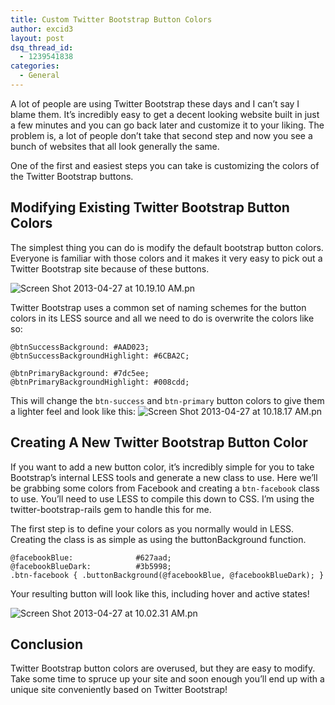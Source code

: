 ```yaml
---
title: Custom Twitter Bootstrap Button Colors
author: excid3
layout: post
dsq_thread_id:
  - 1239541838
categories:
  - General
---
```

A lot of people are using Twitter Bootstrap these days and I can’t say I blame them. It’s incredibly easy to get a decent looking website built in just a few minutes and you can go back later and customize it to your liking. The problem is, a lot of people don’t take that second step and now you see a bunch of websites that all look generally the same.

One of the first and easiest steps you can take is customizing the colors of the Twitter Bootstrap buttons.

## Modifying Existing Twitter Bootstrap Button Colors

The simplest thing you can do is modify the default bootstrap button colors. Everyone is familiar with those colors and it makes it very easy to pick out a Twitter Bootstrap site because of these buttons.

![Screen Shot 2013-04-27 at 10.19.10 AM.pn][1]

Twitter Bootstrap uses a common set of naming schemes for the button colors in its LESS source and all we need to do is overwrite the colors like so:


    @btnSuccessBackground: #AAD023;
    @btnSuccessBackgroundHighlight: #6CBA2C;

    @btnPrimaryBackground: #7dc5ee;
    @btnPrimaryBackgroundHighlight: #008cdd;


This will change the `btn-success` and `btn-primary` button colors to give them a lighter feel and look like this:
![Screen Shot 2013-04-27 at 10.18.17 AM.pn][2]

## Creating A New Twitter Bootstrap Button Color

If you want to add a new button color, it’s incredibly simple for you to take Bootstrap’s internal LESS tools and generate a new class to use. Here we’ll be grabbing some colors from Facebook and creating a `btn-facebook` class to use. You’ll need to use LESS to compile this down to CSS. I’m using the twitter-bootstrap-rails gem to handle this for me.

The first step is to define your colors as you normally would in LESS. Creating the class is as simple as using the buttonBackground function.


    @facebookBlue:              #627aad;
    @facebookBlueDark:          #3b5998;
    .btn-facebook { .buttonBackground(@facebookBlue, @facebookBlueDark); }


Your resulting button will look like this, including hover and active states!

![Screen Shot 2013-04-27 at 10.02.31 AM.pn][3]

## Conclusion

Twitter Bootstrap button colors are overused, but they are easy to modify. Take some time to spruce up your site and soon enough you’ll end up with a unique site conveniently based on Twitter Bootstrap!

   [1]: http://cl.ly/image/3A3v2Y1i292L/Screen%20Shot%202013-04-27%20at%2010.19.10%20AM.png
   [2]: http://cl.ly/image/0t2t2P1m0v2g/Screen%20Shot%202013-04-27%20at%2010.18.17%20AM.png
   [3]: http://cl.ly/image/2z06143Q030g/Screen%20Shot%202013-04-27%20at%2010.02.31%20AM.png
